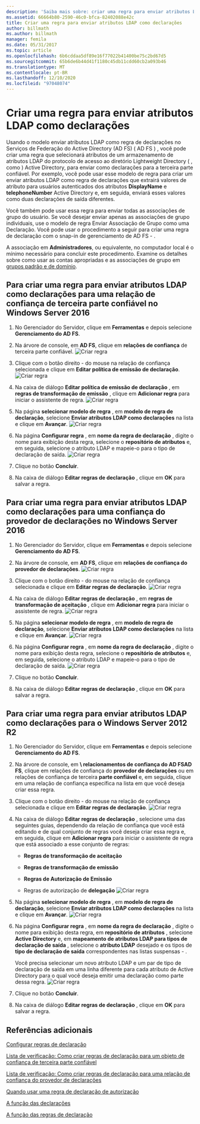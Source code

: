 ```yaml
---
description: 'Saiba mais sobre: criar uma regra para enviar atributos LDAP como declarações'
ms.assetid: 66664b80-2590-46c0-bfca-82402088e42c
title: Criar uma regra para enviar atributos LDAP como declarações
author: billmath
ms.author: billmath
manager: femila
ms.date: 05/31/2017
ms.topic: article
ms.openlocfilehash: 6b6cddaa5df89e16f77022b41400be75c2bd67d5
ms.sourcegitcommit: 65b6de6b44d41f1180c45db11cdd60cb2a093b46
ms.translationtype: MT
ms.contentlocale: pt-BR
ms.lasthandoff: 12/10/2020
ms.locfileid: "97048074"
---
```

# <a name="create-a-rule-to-send-ldap-attributes-as-claims"></a>Criar uma regra para enviar atributos LDAP como declarações


Usando o modelo enviar atributos LDAP como regra de declarações no Serviços de Federação do Active Directory (AD FS) \( AD FS \) , você pode criar uma regra que selecionará atributos de um armazenamento de atributos LDAP do protocolo de acesso ao diretório Lightweight Directory \( , como \) Active Directory, para enviar como declarações para a terceira parte confiável. Por exemplo, você pode usar esse modelo de regra para criar um enviar atributos LDAP como regra de declarações que extrairá valores de atributo para usuários autenticados dos atributos **DisplayName** e **telephoneNumber** Active Directory e, em seguida, enviará esses valores como duas declarações de saída diferentes.

Você também pode usar essa regra para enviar todas as associações de grupo do usuário. Se você desejar enviar apenas as associações de grupo individuais, use o modelo de regra Enviar Associação de Grupo como uma Declaração. Você pode usar o procedimento a seguir para criar uma regra de declaração com o snap-in de gerenciamento de AD FS \- .

A associação em **Administradores**, ou equivalente, no computador local é o mínimo necessário para concluir este procedimento.  Examine os detalhes sobre como usar as contas apropriadas e as associações de grupo em [grupos padrão e de domínio](https://go.microsoft.com/fwlink/?LinkId=83477).

## <a name="to-create-a-rule-to-send-ldap-attributes-as-claims-for-a-relying-party-trust-in-windows-server-2016"></a>Para criar uma regra para enviar atributos LDAP como declarações para uma relação de confiança de terceira parte confiável no Windows Server 2016

1.  No Gerenciador do Servidor, clique em **Ferramentas** e depois selecione **Gerenciamento do AD FS**.

2.  Na árvore de console, em **AD FS**, clique em **relações de confiança** de terceira parte confiável.
![Criar regra](media/Create-a-Rule-to-Pass-Through-or-Filter-an-Incoming-Claim/claimrule9.PNG)

3.  Clique com o botão direito \- do mouse na relação de confiança selecionada e clique em **Editar política de emissão de declaração**.
![Criar regra](media/Create-a-Rule-to-Pass-Through-or-Filter-an-Incoming-Claim/claimrule10.PNG)

4.  Na caixa de diálogo **Editar política de emissão de declaração** , em **regras de transformação de emissão** , clique em **Adicionar regra** para iniciar o assistente de regra.
![Criar regra](media/Create-a-Rule-to-Pass-Through-or-Filter-an-Incoming-Claim/claimrule11.PNG)

5.  Na página **selecionar modelo de regra** , em **modelo de regra de declaração**, selecione **Enviar atributos LDAP como declarações** na lista e clique em **Avançar**.
![Criar regra](media/Create-a-Rule-to-Send-LDAP-Attributes-as-Claims/ldap1.PNG)

6.  Na página **Configurar regra** , em **nome da regra de declaração** , digite o nome para exibição desta regra, selecione o **repositório de atributos** e, em seguida, selecione o atributo LDAP e mapeie-o para o tipo de declaração de saída.
![Criar regra](media/Create-a-Rule-to-Send-LDAP-Attributes-as-Claims/ldap2.PNG)

7.  Clique no botão **Concluir**.

8.  Na caixa de diálogo **Editar regras de declaração** , clique em **OK** para salvar a regra.

## <a name="to-create-a-rule-to-send-ldap-attributes-as-claims-for-a-claims-provider-trust-in-windows-server-2016"></a>Para criar uma regra para enviar atributos LDAP como declarações para uma confiança do provedor de declarações no Windows Server 2016

1.  No Gerenciador do Servidor, clique em **Ferramentas** e depois selecione **Gerenciamento do AD FS**.

2.  Na árvore de console, em **AD FS**, clique em **relações de confiança do provedor de declarações**.
![Criar regra](media/Create-a-Rule-to-Pass-Through-or-Filter-an-Incoming-Claim/claimrule1.PNG)

3.  Clique com o botão direito \- do mouse na relação de confiança selecionada e clique em **Editar regras de declaração**.
![Criar regra](media/Create-a-Rule-to-Pass-Through-or-Filter-an-Incoming-Claim/claimrule2.PNG)

4.  Na caixa de diálogo **Editar regras de declaração** , em **regras de transformação de aceitação** , clique em **Adicionar regra** para iniciar o assistente de regra.
![Criar regra](media/Create-a-Rule-to-Pass-Through-or-Filter-an-Incoming-Claim/claimrule3.PNG)

5.  Na página **selecionar modelo de regra** , em **modelo de regra de declaração**, selecione **Enviar atributos LDAP como declarações** na lista e clique em **Avançar**.
![Criar regra](media/Create-a-Rule-to-Send-LDAP-Attributes-as-Claims/ldap1.PNG)

6.  Na página **Configurar regra** , em **nome da regra de declaração** , digite o nome para exibição desta regra, selecione o **repositório de atributos** e, em seguida, selecione o atributo LDAP e mapeie-o para o tipo de declaração de saída.
![Criar regra](media/Create-a-Rule-to-Send-LDAP-Attributes-as-Claims/ldap2.PNG)

7.  Clique no botão **Concluir**.

8.  Na caixa de diálogo **Editar regras de declaração** , clique em **OK** para salvar a regra.



## <a name="to-create-a-rule-to-send-ldap-attributes-as-claims-for-windows-server-2012-r2"></a>Para criar uma regra para enviar atributos LDAP como declarações para o Windows Server 2012 R2

1.  No Gerenciador do Servidor, clique em **Ferramentas** e depois selecione **Gerenciamento do AD FS**.

2.  Na árvore de console, em **\\ relacionamentos de confiança do AD FSAD FS**, clique em relações de confiança do **provedor de declarações** ou em relações de confiança de terceira **parte confiável** e, em seguida, clique em uma relação de confiança específica na lista em que você deseja criar essa regra.

3.  Clique com o botão direito \- do mouse na relação de confiança selecionada e clique em **Editar regras de declaração**.
![Criar regra](media/Create-a-Rule-to-Pass-Through-or-Filter-an-Incoming-Claim/claimrule6.PNG)

4.  Na caixa de diálogo **Editar regras de declaração** , selecione uma das seguintes guias, dependendo da relação de confiança que você está editando e de qual conjunto de regras você deseja criar essa regra e, em seguida, clique em **Adicionar regra** para iniciar o assistente de regra que está associado a esse conjunto de regras:

    -   **Regras de transformação de aceitação**

    -   **Regras de transformação de emissão**

    -   **Regras de Autorização de Emissão**

    -   Regras de autorização de **delegação** 
 ![ Criar regra](media/Create-a-Rule-to-Permit-All-Users/permitall5.PNG)

5.  Na página **selecionar modelo de regra** , em **modelo de regra de declaração**, selecione **Enviar atributos LDAP como declarações** na lista e clique em **Avançar**.
![Criar regra](media/Create-a-Rule-to-Send-LDAP-Attributes-as-Claims/ldap3.PNG)

6.  Na página **Configurar regra** , em **nome da regra de declaração** , digite o nome para exibição desta regra, em **repositório de atributos** , selecione **Active Directory** e, em **mapeamento de atributos LDAP para tipos de declaração de saída** , selecione o **atributo LDAP** desejado e os tipos de **tipo de declaração de saída** correspondentes nas listas suspensas \- .

    Você precisa selecionar um novo atributo LDAP e um par de tipo de declaração de saída em uma linha diferente para cada atributo de Active Directory para o qual você deseja emitir uma declaração como parte dessa regra.
![Criar regra](media/Create-a-Rule-to-Send-LDAP-Attributes-as-Claims/ldap4.PNG)
7.  Clique no botão **Concluir**.

8.  Na caixa de diálogo **Editar regras de declaração** , clique em **OK** para salvar a regra.

## <a name="additional-references"></a>Referências adicionais
[Configurar regras de declaração](Configure-Claim-Rules.md)

[Lista de verificação: Como criar regras de declaração para um objeto de confiança de terceira parte confiável](/previous-versions/windows/it-pro/windows-server-2012-R2-and-2012/ee913578(v=ws.11))

[Lista de verificação: Como criar regras de declaração para uma relação de confiança do provedor de declarações](/previous-versions/windows/it-pro/windows-server-2012-R2-and-2012/ee913564(v=ws.11))

[Quando usar uma regra de declaração de autorização](../../ad-fs/technical-reference/When-to-Use-an-Authorization-Claim-Rule.md)

[A função das declarações](../../ad-fs/technical-reference/The-Role-of-Claims.md)

[A função das regras de declaração](../../ad-fs/technical-reference/The-Role-of-Claim-Rules.md)
